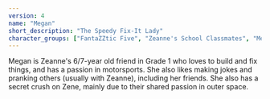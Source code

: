 ```yaml
---
version: 4
name: "Megan"
short_description: "The Speedy Fix-It Lady"
character_groups: ["FantaZZtic Five", "Zeanne's School Classmates", "Megan's Family"]
---
```


Megan is Zeanne's 6/7-year old friend in Grade 1 who loves to build and fix things, and has a passion in motorsports. She also likes making jokes and pranking others (usually with Zeanne), including her friends. She also has a secret crush on Zene, mainly due to their shared passion in outer space.
